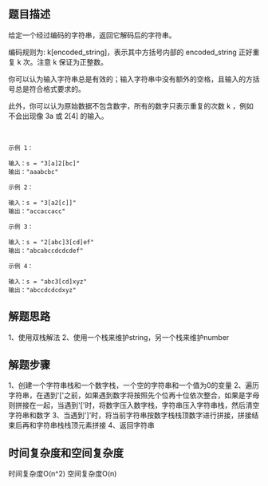 ## 题目描述

给定一个经过编码的字符串，返回它解码后的字符串。

编码规则为: k[encoded_string]，表示其中方括号内部的 encoded_string 正好重复 k 次。注意 k 保证为正整数。

你可以认为输入字符串总是有效的；输入字符串中没有额外的空格，且输入的方括号总是符合格式要求的。

此外，你可以认为原始数据不包含数字，所有的数字只表示重复的次数 k ，例如不会出现像 3a 或 2[4] 的输入。

 
```
示例 1：

输入：s = "3[a]2[bc]"
输出："aaabcbc"
```
```
示例 2：

输入：s = "3[a2[c]]"
输出："accaccacc"
```
```
示例 3：

输入：s = "2[abc]3[cd]ef"
输出："abcabccdcdcdef"
```
```
示例 4：

输入：s = "abc3[cd]xyz"
输出："abccdcdcdxyz"
```

## 解题思路
1、使用双栈解法
2、使用一个栈来维护string，另一个栈来维护number

## 解题步骤
1、创建一个字符串栈和一个数字栈，一个空的字符串和一个值为0的变量
2、遍历字符串，在遇到'['之前，如果遇到数字将按照先个位再十位依次整合，如果是字母则拼接在一起，当遇到'['时，将数字压入数字栈，字符串压入字符串栈，然后清空字符串和数字
3、当遇到']'时，将当前字符串按数字栈栈顶数字进行拼接，拼接结束后再和字符串栈栈顶元素拼接
4、返回字符串

## 时间复杂度和空间复杂度
时间复杂度O(n^2)
空间复杂度O(n)
